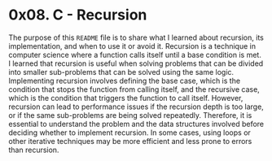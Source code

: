 # 0x08. C - Recursion

The purpose of this `README` file is to share what I learned about recursion, its implementation, and when to use it or avoid it. Recursion is a technique in computer science where a function calls itself until a base condition is met. I learned that recursion is useful when solving problems that can be divided into smaller sub-problems that can be solved using the same logic. Implementing recursion involves defining the base case, which is the condition that stops the function from calling itself, and the recursive case, which is the condition that triggers the function to call itself. However, recursion can lead to performance issues if the recursion depth is too large, or if the same sub-problems are being solved repeatedly. Therefore, it is essential to understand the problem and the data structures involved before deciding whether to implement recursion. In some cases, using loops or other iterative techniques may be more efficient and less prone to errors than recursion.
